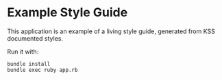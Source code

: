 # Example Style Guide

This application is an example of a living style guide, generated from KSS documented styles.

Run it with:

    bundle install
    bundle exec ruby app.rb
